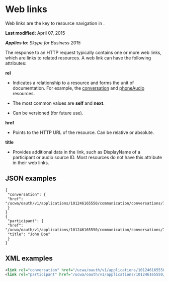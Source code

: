 
# Web links
Web links are the key to resource navigation in .

 **Last modified:** April 07, 2015

 _**Applies to:** Skype for Business 2015_

The response to an HTTP request typically contains one or more web links, which are links to related resources. A web link can have the following attributes:

 **rel**

- Indicates a relationship to a resource and forms the unit of documentation. For example, the [conversation](conversation_ref.md) and [phoneAudio](phoneAudio_ref.md) resources.
 
- The most common values are **self** and **next**.
 
- Can be versioned (for future use).
 
 **href**

- Points to the HTTP URL of the resource. Can be relative or absolute.
 
 **title**

- Provides additional data in the link, such as DisplayName of a participant or audio source ID. Most resources do not have this attribute in their web links.
 

## JSON examples


```
{
 "conversation": {
 "href": "/ucwa/oauth/v1/applications/101246165550/communication/conversations/7c5c",
 }
}
{
 "participant": {
 "href": "/ucwa/oauth/v1/applications/101246165550/communication/conversations/7c5c/participants/johndoe@contoso.com",
 "title": "John Doe"
 }
}

```


## XML examples


```XML
<link rel="conversation" href="/ucwa/oauth/v1/applications/101246165550/communication/conversations/7c5c/" />
<link rel="participant" href="/ucwa/oauth/v1/applications/101246165550/communication/conversations/7c5c/participants/johndoe@contoso.com" title="John Doe" />

```

